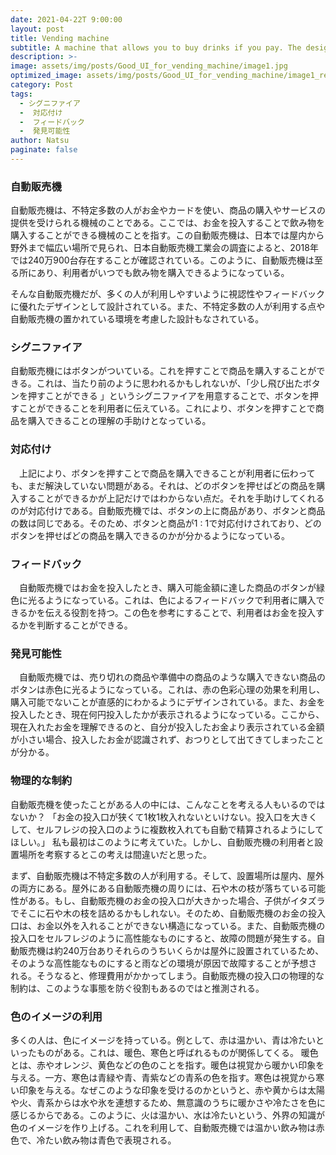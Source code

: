 ```yaml
---
date: 2021-04-22T 9:00:00
layout: post
title: Vending machine
subtitle: A machine that allows you to buy drinks if you pay. The design makes full use of visual information and feedback.
description: >-
image: assets/img/posts/Good_UI_for_vending_machine/image1.jpg
optimized_image: assets/img/posts/Good_UI_for_vending_machine/image1_resized_thumbnail.jpg
category: Post
tags: 
  - シグニファイア
  -  対応付け
  -  フィードバック
  -  発見可能性
author: Natsu
paginate: false
---
```


### 自動販売機

自動販売機は、不特定多数の人がお金やカードを使い、商品の購入やサービスの提供を受けられる機械のことである。ここでは、お金を投入することで飲み物を購入することができる機械のことを指す。この自動販売機は、日本では屋内から野外まで幅広い場所で見られ、日本自動販売機工業会の調査によると、2018年では240万900台存在することが確認されている。このように、自動販売機は至る所にあり、利用者がいつでも飲み物を購入できるようになっている。

そんな自動販売機だが、多くの人が利用しやすいように視認性やフィードバックに優れたデザインとして設計されている。また、不特定多数の人が利用する点や自動販売機の置かれている環境を考慮した設計もなされている。

### シグニファイア

自動販売機にはボタンがついている。これを押すことで商品を購入することができる。これは、当たり前のように思われるかもしれないが、「少し飛び出たボタンを押すことができる
」というシグニファイアを用意することで、ボタンを押すことができることを利用者に伝えている。これにより、ボタンを押すことで商品を購入できることの理解の手助けとなっている。

### 対応付け

　上記により、ボタンを押すことで商品を購入できることが利用者に伝わっても、まだ解決していない問題がある。それは、どのボタンを押せばどの商品を購入することができるかが上記だけではわからない点だ。それを手助けしてくれるのが対応付けである。自動販売機では、ボタンの上に商品があり、ボタンと商品の数は同じである。そのため、ボタンと商品が1
:
1で対応付けされており、どのボタンを押せばどの商品を購入できるのかが分かるようになっている。

### フィードバック

　自動販売機ではお金を投入したとき、購入可能金額に達した商品のボタンが緑色に光るようになっている。これは、色によるフィードバックで利用者に購入できるかを伝える役割を持つ。この色を参考にすることで、利用者はお金を投入するかを判断することができる。

### 発見可能性

　自動販売機では、売り切れの商品や準備中の商品のような購入できない商品のボタンは赤色に光るようになっている。これは、赤の色彩心理の効果を利用し、購入可能でないことが直感的にわかるようにデザインされている。また、お金を投入したとき、現在何円投入したかが表示されるようになっている。ここから、現在入れたお金を理解できるのと、自分が投入したお金より表示されている金額が小さい場合、投入したお金が認識されず、おつりとして出てきてしまったことが分かる。

### 物理的な制約

自動販売機を使ったことがある人の中には、こんなことを考える人もいるのではないか？
「お金の投入口が狭くて1枚1枚入れないといけない。投入口を大きくして、セルフレジの投入口のように複数枚入れても自動で精算されるようにしてほしい。」
私も最初はこのように考えていた。しかし、自動販売機の利用者と設置場所を考察するとこの考えは間違いだと思った。

まず、自動販売機は不特定多数の人が利用する。そして、設置場所は屋内、屋外の両方にある。屋外にある自動販売機の周りには、石や木の枝が落ちている可能性がある。もし、自動販売機のお金の投入口が大きかった場合、子供がイタズラでそこに石や木の枝を詰めるかもしれない。そのため、自動販売機のお金の投入口は、お金以外を入れることができない構造になっている。また、自動販売機の投入口をセルフレジのように高性能なものにすると、故障の問題が発生する。自動販売機は約240万台ありそれらのうちいくらかは屋外に設置されているため、そのような高性能なものにすると雨などの環境が原因で故障することが予想される。そうなると、修理費用がかかってしまう。自動販売機の投入口の物理的な制約は、このような事態を防ぐ役割もあるのではと推測される。

### 色のイメージの利用

多くの人は、色にイメージを持っている。例として、赤は温かい、青は冷たいといったものがある。これは、暖色、寒色と呼ばれるものが関係してくる。
暖色とは、赤やオレンジ、黄色などの色のことを指す。暖色は視覚から暖かい印象を与える。一方、寒色は青緑や青、青紫などの青系の色を指す。寒色は視覚から寒い印象を与える。なぜこのような印象を受けるのかというと、赤や黄からは太陽や火、青系からは水や氷を連想するため、無意識のうちに暖かさや冷たさを色に感じるからである。このように、火は温かい、水は冷たいという、外界の知識が色のイメージを作り上げる。これを利用して、自動販売機では温かい飲み物は赤色で、冷たい飲み物は青色で表現される。
